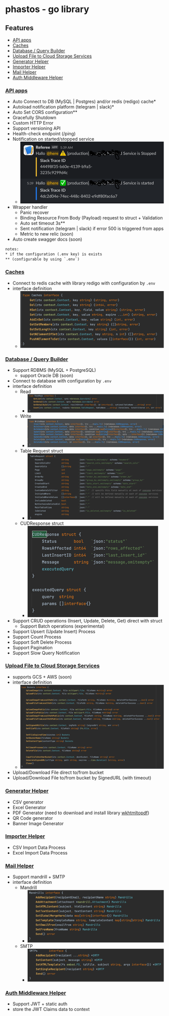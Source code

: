 # phastos - go library

## Features

- [API apps](https://github.com/kodekoding/phastos/tree/master/go#api-apps)
- [Caches](https://github.com/kodekoding/phastos/tree/master/go#caches)
- [Database / Query Builder](https://github.com/kodekoding/phastos/tree/master/go#database--query-builder)
- [Upload File to Cloud Storage Services](https://github.com/kodekoding/phastos/tree/master/go#upload-file-to-cloud-storage-services)
- [Generator Helper](https://github.com/kodekoding/phastos/tree/master/go#generator-helper)
- [Importer Helper](https://github.com/kodekoding/phastos/tree/master/go#importer-helper)
- [Mail Helper](https://github.com/kodekoding/phastos/tree/master/go#mail-helper)
- [Auth Middleware Helper](https://github.com/kodekoding/phastos/tree/master/go#auth-middleware-helper)


### [API apps](https://github.com/kodekoding/phastos/tree/master/go/api)
- Auto Connect to DB (MySQL | Postgres) and/or redis (redigo) cache* 
- Autoload notification platform (telegram | slack)*
- Auto Set CORS configuration**
- Gracefully Shutdown
- Custom HTTP Error
- Support versioning API
- Health-check endpoint (/ping)
- Notification on started/stopped service
  - ![img_10.png](img_10.png)
- Wrapper handler
  - Panic recover
  - Binding Resource From Body (Payload) request to struct + Validation
  - Auto set timeout 3s**
  - Sent notification (telegram | slack) if error 500 is triggered from apps
  - Metric to new relic (soon)
- Auto create swagger docs (soon)
  
```
notes:
* if the configuration (.env key) is exists
** (configurable by using `.env`)
```

### [Caches](https://github.com/kodekoding/phastos/tree/master/go/cache)
- Connect to redis cache with library redigo with configuration by `.env`
- interface definition
  - ![img_5.png](img_5.png)

### [Database / Query Builder](https://github.com/kodekoding/phastos/tree/master/go/database)
- Support RDBMS (MySQL + PostgreSQL)
  - support Oracle DB (soon)
- Connect to database with configuration by `.env`
- interface definition
  - Read
    - ![img_2.png](img_2.png)
  - Write
    - ![img_1.png](img_1.png)
  - Table Request struct
    - ![img_3.png](img_3.png)
  - CUDResponse struct
    - ![img_4.png](img_4.png)
- Support CRUD operations (Insert, Update, Delete, Get) direct with struct
  - Support Batch operations (experimental)
- Support Upsert (Update Insert) Process
- Support Count Process
- Support Soft Delete Process
- Support Pagination
- Support Slow Query Notification

### [Upload File to Cloud Storage Services](https://github.com/kodekoding/phastos/tree/master/go/storage)
- supports GCS + AWS (soon)
- interface definition
  - ![img_6.png](img_6.png)
- Upload/Download File direct to/from bucket
- Upload/Download File to/from bucket by SignedURL (with timeout)

### [Generator Helper](https://github.com/kodekoding/phastos/tree/master/go/generator)
- CSV generator
- Excel Generator
- PDF Generator (need to download and install library [wkhtmltopdf](https://wkhtmltopdf.org/downloads.html))
- QR Code generator
- Banner Image Generator

### [Importer Helper](https://github.com/kodekoding/phastos/tree/master/go/importer)
- CSV Import Data Process
- Excel Import Data Process

### [Mail Helper](https://github.com/kodekoding/phastos/tree/master/go/mail)
- Support mandrill + SMTP
- interface definition
  - Mandrill
    - ![img_7.png](img_7.png)
  - SMTP
    - ![img_8.png](img_8.png)

### [Auth Middleware Helper](https://github.com/kodekoding/phastos/tree/master/go/middleware)
- Support JWT + static auth
- store the JWT Claims data to context